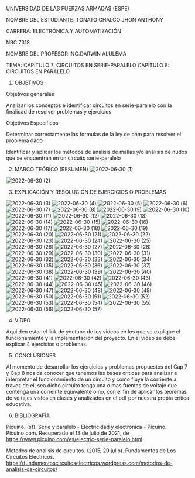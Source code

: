 UNIVERSIDAD DE LAS FUERZAS ARMADAS (ESPE)

NOMBRE DEL ESTUDIANTE: TONATO CHALCO JHON ANTHONY

CARRERA: ELECTRÓNICA Y AUTOMATIZACIÓN

NRC:7318

NOMBRE DEL PROFESOR:ING:DARWIN ALULEMA

TEMA: CAPÍTULO 7: CIRCUITOS EN SERIE-PARALELO
      CAPÍTULO 8: CIRCUITOS EN PARALELO

1. OBJETIVOS

Objetivos generales

Analizar los conceptos e identificar circuitos en serie-paralelo con la finalidad de resolver problemas y ejercicios

Objetivos Específicos

Determinar correctamente las formulas de la ley de ohm para resolver el problema dado

Identificar y aplicar los métodos de análisis de mallas y/o análisis de nudos que se encuentran en un circuito serie-paralelo

2. MARCO TEÓRICO (RESUMEN)
![2022-06-30 (1)](https://user-images.githubusercontent.com/105689577/176819201-25d30c94-3104-49ca-a3fc-cf119d6d9122.png)

![2022-06-30 (2)](https://user-images.githubusercontent.com/105689577/176819213-a1058875-f3cb-4404-bfa9-d3de90b9fd8a.png)

3. EXPLICACIÓN Y RESOLUCIÓN DE EJERCICIOS O PROBLEMAS

![2022-06-30 (3)](https://user-images.githubusercontent.com/105689577/176826626-b6078253-8348-4a6e-8213-c60f2e2ccd9e.png)
![2022-06-30 (4)](https://user-images.githubusercontent.com/105689577/176826628-3175b12e-474a-4ca0-854b-69b214c39873.png)
![2022-06-30 (5)](https://user-images.githubusercontent.com/105689577/176826631-fa5151c8-f108-4f6e-adfe-1282d3913261.png)
![2022-06-30 (6)](https://user-images.githubusercontent.com/105689577/176826634-90e054b9-40d2-4cd4-81f2-ba5b1e966f28.png)
![2022-06-30 (7)](https://user-images.githubusercontent.com/105689577/176826636-96010f6b-3217-4242-b370-5808cab3d397.png)
![2022-06-30 (8)](https://user-images.githubusercontent.com/105689577/176826638-32f0139d-4606-43ff-8a39-f79d16cafb54.png)
![2022-06-30 (9)](https://user-images.githubusercontent.com/105689577/176826639-9e5cad23-0608-478d-9fc5-aebadd59927c.png)
![2022-06-30 (10)](https://user-images.githubusercontent.com/105689577/176826640-2e0b3129-6a6c-4f95-ab6f-be04e0634bee.png)
![2022-06-30 (11)](https://user-images.githubusercontent.com/105689577/176826642-8f4a354e-1da2-466d-a481-4cf2257681ef.png)
![2022-06-30 (12)](https://user-images.githubusercontent.com/105689577/176826643-c4c50813-a3dc-414e-abd2-217dfe1eb07d.png)
![2022-06-30 (13)](https://user-images.githubusercontent.com/105689577/176826646-f89c0643-56a5-4937-a8e1-7fadaa3cb02e.png)
![2022-06-30 (14)](https://user-images.githubusercontent.com/105689577/176826647-34f2f149-7123-4b8d-8b8c-8c81e6b359c1.png)
![2022-06-30 (15)](https://user-images.githubusercontent.com/105689577/176826652-7a2c04ff-b101-4666-b7e3-fdff964af0a8.png)
![2022-06-30 (16)](https://user-images.githubusercontent.com/105689577/176826655-0416e3a4-079b-42bb-a097-f4b2a2f22dca.png)
![2022-06-30 (17)](https://user-images.githubusercontent.com/105689577/176826658-819960db-e23e-4355-be52-209db990be35.png)
![2022-06-30 (18)](https://user-images.githubusercontent.com/105689577/176826660-dd94d078-fd46-4142-bd0e-6ada79375e06.png)
![2022-06-30 (19)](https://user-images.githubusercontent.com/105689577/176826663-28309b09-3714-450f-9ec0-5a0a2e02f40e.png)
![2022-06-30 (20)](https://user-images.githubusercontent.com/105689577/176826665-dd9d5ead-48cd-42c5-8100-aef0105a2a9d.png)
![2022-06-30 (21)](https://user-images.githubusercontent.com/105689577/176826667-d6182884-548f-4068-b1a5-f09a1dfd3916.png)
![2022-06-30 (22)](https://user-images.githubusercontent.com/105689577/176826671-f09deeb9-36f3-421c-b9be-6b70698dbc90.png)
![2022-06-30 (23)](https://user-images.githubusercontent.com/105689577/176826674-a387b505-2119-442c-9bc8-d9352f694c74.png)
![2022-06-30 (24)](https://user-images.githubusercontent.com/105689577/176826675-fa3d3ca0-450c-475b-ba8e-0ab896802bb3.png)
![2022-06-30 (25)](https://user-images.githubusercontent.com/105689577/176826680-06de5736-d0e3-4ebe-a321-87a126ac82b6.png)
![2022-06-30 (26)](https://user-images.githubusercontent.com/105689577/176826682-8dcc4ab9-a3f2-43a2-9502-498ab69adf50.png)
![2022-06-30 (27)](https://user-images.githubusercontent.com/105689577/176826683-fe0144c8-19b9-4d1d-b8c7-1e2e4f26bf35.png)
![2022-06-30 (28)](https://user-images.githubusercontent.com/105689577/176826686-b6c5ce31-b495-401c-b7ac-b675753ceebe.png)
![2022-06-30 (29)](https://user-images.githubusercontent.com/105689577/176826689-8f97a6ed-e891-4fbd-b6d4-6ceb94320b41.png)
![2022-06-30 (30)](https://user-images.githubusercontent.com/105689577/176826692-b2104b8e-bae4-4b7e-991d-fa507724987e.png)
![2022-06-30 (31)](https://user-images.githubusercontent.com/105689577/176826695-70e7f6b9-50b7-4d88-9b7b-96a3bb165f2e.png)
![2022-06-30 (32)](https://user-images.githubusercontent.com/105689577/176826696-8ad2ace3-8c9a-4aca-8f89-9b5d557afbef.png)
![2022-06-30 (33)](https://user-images.githubusercontent.com/105689577/176826698-4c689eb1-079f-4930-92b5-0cca480a1981.png)
![2022-06-30 (34)](https://user-images.githubusercontent.com/105689577/176826699-bfedafbb-7ebc-4d63-b292-134cdbc4c62a.png)
![2022-06-30 (35)](https://user-images.githubusercontent.com/105689577/176826702-10aa19e4-b102-4a5e-8675-614b41226cdc.png)
![2022-06-30 (36)](https://user-images.githubusercontent.com/105689577/176826703-6f9f05c3-6fe1-45ea-86a6-f5543237c96f.png)
![2022-06-30 (37)](https://user-images.githubusercontent.com/105689577/176826706-5a39ed9f-66aa-44ef-8068-2cd1dddb7c39.png)
![2022-06-30 (38)](https://user-images.githubusercontent.com/105689577/176826709-da5a8a93-6b74-48c3-aeda-dc7dcfd781b3.png)
![2022-06-30 (39)](https://user-images.githubusercontent.com/105689577/176826712-d3082dcc-a471-48aa-ad60-25b602c1f6d8.png)
![2022-06-30 (40)](https://user-images.githubusercontent.com/105689577/176826715-d982bbc7-633f-43e1-8496-d9945af2850d.png)
![2022-06-30 (41)](https://user-images.githubusercontent.com/105689577/176826717-75343e3b-0ed9-4001-8b99-65368a435903.png)
![2022-06-30 (42)](https://user-images.githubusercontent.com/105689577/176826720-e7f91ae8-b46f-4a70-8b21-2de137a97cfe.png)
![2022-06-30 (43)](https://user-images.githubusercontent.com/105689577/176826724-4c573c79-d556-400d-8b85-6e7476a4f871.png)
![2022-06-30 (44)](https://user-images.githubusercontent.com/105689577/176826727-892ea409-c33a-4c30-96f0-844dc6ceda13.png)
![2022-06-30 (45)](https://user-images.githubusercontent.com/105689577/176826728-8cb6247b-4d07-4762-b3d4-546ab6d45abc.png)
![2022-06-30 (46)](https://user-images.githubusercontent.com/105689577/176826731-12bb7f6c-8f0b-4b86-a892-f9e9d497337a.png)
![2022-06-30 (47)](https://user-images.githubusercontent.com/105689577/176826733-2a94470a-dd1d-40a7-bf9b-65c23cb1d29e.png)
![2022-06-30 (48)](https://user-images.githubusercontent.com/105689577/176826737-f4b759d5-490c-4589-85e0-510d1bf705a0.png)
![2022-06-30 (49)](https://user-images.githubusercontent.com/105689577/176826740-e6592349-a3bd-4228-9f0f-d2f4b72219a9.png)
![2022-06-30 (50)](https://user-images.githubusercontent.com/105689577/176826745-b9aff8f0-ec34-4720-b5f8-a00b917e050b.png)
![2022-06-30 (51)](https://user-images.githubusercontent.com/105689577/176826746-57e93c6c-41c4-4414-bc6d-72e073ebe5d5.png)
![2022-06-30 (52)](https://user-images.githubusercontent.com/105689577/176826747-bbfd88af-024e-46b5-a16c-452953f5a39f.png)
![2022-06-30 (53)](https://user-images.githubusercontent.com/105689577/176826748-58b1ac8a-174e-4931-a5eb-e7eee4762425.png)
![2022-06-30 (54)](https://user-images.githubusercontent.com/105689577/176826752-dbb82811-4290-47f9-912d-4a1e37384a94.png)
![2022-06-30 (55)](https://user-images.githubusercontent.com/105689577/176826755-0ec7843f-e1ae-4731-a91d-9f27e3a390e5.png)
![2022-06-30 (56)](https://user-images.githubusercontent.com/105689577/176826758-3d73b743-1764-4715-9dfd-8d447609373a.png)
![2022-06-30 (57)](https://user-images.githubusercontent.com/105689577/176826761-fc2dc32c-a02a-4df7-8e7f-3cf4c3e43ab6.png)

4. VÍDEO

Aqui den estar el link de youtube de los videos en los que se explique el funcionamiento y la implementacion del proyecto.
En el video se debe explicar 4 ejercicios o problemas.


5. CONCLUSIONES

Al momento de desarrollar los ejercicios y problemas propuestos del Cap 7 y Cap 8 nos da conocer que tenemos las bases criticas para analizar e interpretar el funcionamiento de un circuito y como fluye la corriente a travez de el, sea dicho circuito tenga una o mas fuentes de voltaje que contenga una correinte equivalente o no, con el fin de aplicar los teoremas de voltajes vistos en clases y analizados en el pdf por nuestra propia critica educativa.

6. BIBLIOGRAFÍA

Picuino. (sf). Serie y paralelo - Electricidad y electrónica - Picuino. Picuino.com. Recuperado el 13 de julio de 2021, de https://www.picuino.com/es/electric-serie-paralelo.html

Metodos de analisis de circuitos. (2015, 29 julio). Fundamentos de Los Circuitos Eléctricos. https://fundamentoscircuitoselectricos.wordpress.com/metodos-de-analisis-de-circuitos/
